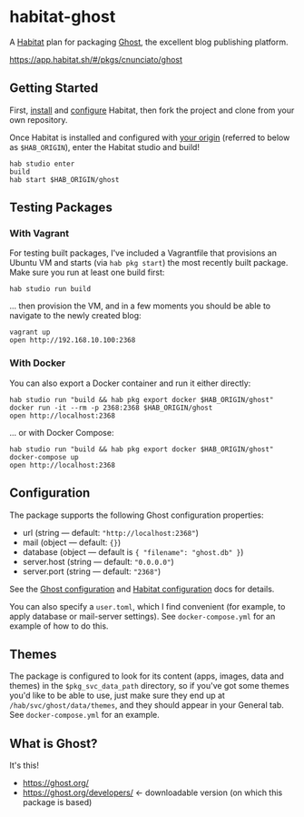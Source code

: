 # habitat-ghost

A [Habitat](https://www.habitat.sh/) plan for packaging [Ghost](https://ghost.org/), the excellent blog publishing platform.

https://app.habitat.sh/#/pkgs/cnunciato/ghost

## Getting Started

First, [install](https://www.habitat.sh/docs/get-habitat/) and [configure](https://www.habitat.sh/tutorials/getting-started/mac/setup-environment/) Habitat, then fork the project and clone from your own repository.

Once Habitat is installed and configured with [your origin](https://www.habitat.sh/docs/share-packages-overview/) (referred to below as `$HAB_ORIGIN`), enter the Habitat studio and build!

```
hab studio enter
build
hab start $HAB_ORIGIN/ghost
```

## Testing Packages

### With Vagrant

For testing built packages, I've included a Vagrantfile that provisions an Ubuntu VM and starts (via `hab pkg start`) the most recently built package. Make sure you run at least one build first:

```
hab studio run build
```

... then provision the VM, and in a few moments you should be able to navigate to the newly created blog:

```
vagrant up
open http://192.168.10.100:2368
```

### With Docker

You can also export a Docker container and run it either directly:

```
hab studio run "build && hab pkg export docker $HAB_ORIGIN/ghost"
docker run -it --rm -p 2368:2368 $HAB_ORIGIN/ghost
open http://localhost:2368
```

... or with Docker Compose:

```
hab studio run "build && hab pkg export docker $HAB_ORIGIN/ghost"
docker-compose up
open http://localhost:2368
```

## Configuration

The package supports the following Ghost configuration properties:

  * url (string &mdash; default: `"http://localhost:2368"`)
  * mail (object &mdash; default: `{}`)
  * database (object &mdash; default is `{ "filename": "ghost.db" }`)
  * server.host (string &mdash; default: `"0.0.0.0"`)
  * server.port (string &mdash; default: `"2368"`)

See the [Ghost configuration](http://support.ghost.org/config/) and [Habitat configuration](https://www.habitat.sh/docs/run-packages-apply-config-updates/) docs for details.

You can also specify a `user.toml`, which I find convenient (for example, to apply database or mail-server settings). See `docker-compose.yml` for an example of how to do this.

## Themes

The package is configured to look for its content (apps, images, data and themes) in the `$pkg_svc_data_path` directory, so if you've got some themes you'd like to be able to use, just make sure they end up at `/hab/svc/ghost/data/themes`, and they should appear in your General tab. See `docker-compose.yml` for an example.

## What is Ghost?

It's this!

* https://ghost.org/
* https://ghost.org/developers/ &larr; downloadable version (on which this package is based)
